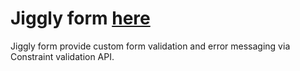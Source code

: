 # Jiggly form [here](https://pyataevsv.github.io/odin-js-formvalidation/)

Jiggly form provide custom form validation and error messaging via Constraint validation API.
